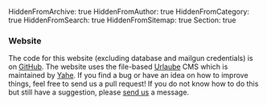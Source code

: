 HiddenFromArchive: true
HiddenFromAuthor: true
HiddenFromCategory: true
HiddenFromSearch: true
HiddenFromSitemap: true
Section: true

### Website

The code for this website (excluding database and mailgun credentials) is on [GitHub](https://github.com/Filmmakers4Future). The website uses the file-based [Urlaube](https://github.com/urlaube) CMS which is maintained by [Yahe](https://github.com/yahesh/). If you find a bug or have an idea on how to improve things, feel free to send us a pull request! If you do not know how to do this but still have a suggestion, please [send us](/contact) a message.
